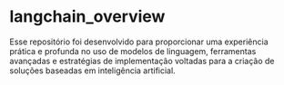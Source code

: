 # langchain_overview
Esse repositório foi desenvolvido para proporcionar uma experiência prática e profunda no uso de modelos de linguagem, ferramentas avançadas e estratégias de implementação voltadas para a criação de soluções baseadas em inteligência artificial.
